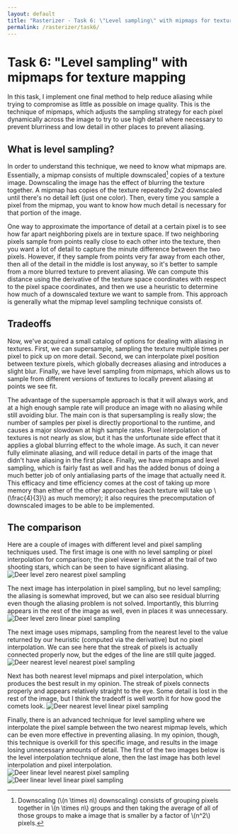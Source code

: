 ```yaml
---
layout: default
title: "Rasterizer - Task 6: \"Level sampling\" with mipmaps for texture mapping"
permalink: /rasterizer/task6/
---
```


# Task 6: "Level sampling" with mipmaps for texture mapping
In this task, I implement one final method to help reduce aliasing while trying to compromise as little as possible on image quality.
This is the technique of mipmaps, which adjusts the sampling strategy for each pixel dynamically across the image to try to use high detail where necessary to prevent blurriness and low detail in other places to prevent aliasing.
## What is level sampling?
In order to understand this technique, we need to know what mipmaps are.
Essentially, a mipmap consists of multiple downscaled[^1] copies of a texture image.
Downscaling the image has the effect of blurring the texture together.
A mipmap has copies of the texture repeatedly 2x2 downscaled until there's no detail left (just one color).
Then, every time you sample a pixel from the mipmap, you want to know how much detail is necessary for that portion of the image.

One way to approximate the importance of detail at a certain pixel is to see how far apart neighboring pixels are in texture space.
If two neighboring pixels sample from points really close to each other into the texture, then you want a lot of detail to capture the minute difference between the two pixels.
However, if they sample from points very far away from each other, then all of the detail in the middle is lost anyway, so it's better to sample from a more blurred texture to prevent aliasing.
We can compute this distance using the derivative of the texture space coordinates with respect to the pixel space coordinates, and then we use a heuristic to determine how much of a downscaled texture we want to sample from.
This approach is generally what the mipmap level sampling technique consists of.

## Tradeoffs
Now, we've acquired a small catalog of options for dealing with aliasing in textures.
First, we can supersample, sampling the texture multiple times per pixel to pick up on more detail.
Second, we can interpolate pixel position between texture pixels, which globally decreases aliasing and introduces a slight blur.
Finally, we have level sampling from mipmaps, which allows us to sample from different versions of textures to locally prevent aliasing at points we see fit.

The advantage of the supersample approach is that it will always work, and at a high enough sample rate will produce an image with no aliasing while still avoiding blur.
The main con is that supersampling is really slow; the number of samples per pixel is directly proportional to the runtime, and causes a major slowdown at high sample rates.
Pixel interpolation of textures is not nearly as slow, but it has the unfortunate side effect that it applies a global blurring effect to the whole image.
As such, it can never fully eliminate aliasing, and will reduce detail in parts of the image that didn't have aliasing in the first place.
Finally, we have mipmaps and level sampling, which is fairly fast as well and has the added bonus of doing a much better job of only antialiasing parts of the image that actually need it. 
This efficacy and time efficiency comes at the cost of taking up more memory than either of the other approaches (each texture will take up \\(\frac{4}{3}\\) as much memory); it also requires the precomputation of downscaled images to be able to be implemented.

## The comparison
Here are a couple of images with different level and pixel sampling techniques used.
The first image is one with no level sampling or pixel interpolation for comparison; the pixel viewer is aimed at the trail of two shooting stars, which can be seen to have significant aliasing.
![Deer level zero nearest pixel sampling](/hw-webpages-sp24-spegeerino/docs/assets/hw1images/task6-deer-0N.png)

The next image has interpolation in pixel sampling, but no level sampling; the aliasing is somewhat improved, but we can also see residual blurring even though the aliasing problem is not solved. 
Importantly, this blurring appears in the rest of the image as well, even in places it was unnecessary.
![Deer level zero linear pixel sampling](/hw-webpages-sp24-spegeerino/docs/assets/hw1images/task6-deer-0L.png)

The next image uses mipmaps, sampling from the nearest level to the value returned by our heuristic (computed via the derivative) but no pixel interpolation.
We can see here that the streak of pixels is actually connected properly now, but the edges of the line are still quite jagged. 
![Deer nearest level nearest pixel sampling](/hw-webpages-sp24-spegeerino/docs/assets/hw1images/task6-deer-NN.png)

Next has both nearest level mipmaps and pixel interpolation, which produces the best result in my opinion.
The streak of pixels connects properly and appears relatively straight to the eye.
Some detail is lost in the rest of the image, but I think the tradeoff is well worth it for how good the comets look.
![Deer nearest level linear pixel sampling](/hw-webpages-sp24-spegeerino/docs/assets/hw1images/task6-deer-NL.png)

Finally, there is an advanced technique for level sampling where we interpolate the pixel sample between the two nearest mipmap levels, which can be even more effective in preventing aliasing.
In my opinion, though, this technique is overkill for this specific image, and results in the image losing unnecessary amounts of detail.
The first of the two images below is the level interpolation technique alone, then the last image has both level interpolation and pixel interpolation.
![Deer linear level nearest pixel sampling](/hw-webpages-sp24-spegeerino/docs/assets/hw1images/task6-deer-LN.png)
![Deer linear level linear pixel sampling](/hw-webpages-sp24-spegeerino/docs/assets/hw1images/task6-deer-LL.png)

[^1]: Downscaling (\\(n \times n\\) downscaling) consists of grouping pixels together in \\(n \times n\\) groups and then taking the average of all of those groups to make a image that is smaller by a factor of \\(n^2\\) pixels.

 